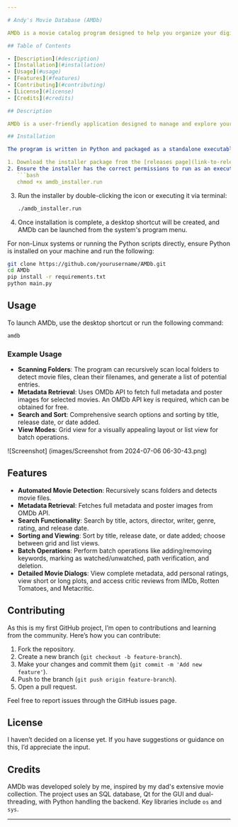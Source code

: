 ```yaml
---

# Andy's Movie Database (AMDb)

AMDb is a movie catalog program designed to help you organize your digital movie collection. Originally developed for my dad, this program is perfect for anyone with a digital movie library, offering a blend of automation and user control.

## Table of Contents

- [Description](#description)
- [Installation](#installation)
- [Usage](#usage)
- [Features](#features)
- [Contributing](#contributing)
- [License](#license)
- [Credits](#credits)

## Description

AMDb is a user-friendly application designed to manage and explore your digital movie collection. The program is highly automated, making it easy for users, including those who are less tech-savvy, to catalog their movies efficiently without risking system stability.

## Installation

The program is written in Python and packaged as a standalone executable for Linux systems. Follow these steps to install AMDb:

1. Download the installer package from the [releases page](link-to-releases).
2. Ensure the installer has the correct permissions to run as an executable:
   ```bash
   chmod +x amdb_installer.run
   ```
3. Run the installer by double-clicking the icon or executing it via terminal:
   ```bash
   ./amdb_installer.run
   ```
4. Once installation is complete, a desktop shortcut will be created, and AMDb can be launched from the system's program menu.

For non-Linux systems or running the Python scripts directly, ensure Python is installed on your machine and run the following:
```bash
git clone https://github.com/yourusername/AMDb.git
cd AMDb
pip install -r requirements.txt
python main.py
```

## Usage

To launch AMDb, use the desktop shortcut or run the following command:
```bash
amdb
```

### Example Usage

- **Scanning Folders**: The program can recursively scan local folders to detect movie files, clean their filenames, and generate a list of potential entries.
- **Metadata Retrieval**: Uses OMDb API to fetch full metadata and poster images for selected movies. An OMDb API key is required, which can be obtained for free.
- **Search and Sort**: Comprehensive search options and sorting by title, release date, or date added.
- **View Modes**: Grid view for a visually appealing layout or list view for batch operations.

![Screenshot] (images/Screenshot from 2024-07-06 06-30-43.png)

## Features

- **Automated Movie Detection**: Recursively scans folders and detects movie files.
- **Metadata Retrieval**: Fetches full metadata and poster images from OMDb API.
- **Search Functionality**: Search by title, actors, director, writer, genre, rating, and release date.
- **Sorting and Viewing**: Sort by title, release date, or date added; choose between grid and list views.
- **Batch Operations**: Perform batch operations like adding/removing keywords, marking as watched/unwatched, path verification, and deletion.
- **Detailed Movie Dialogs**: View complete metadata, add personal ratings, view short or long plots, and access critic reviews from IMDb, Rotten Tomatoes, and Metacritic.

## Contributing

As this is my first GitHub project, I’m open to contributions and learning from the community. Here’s how you can contribute:

1. Fork the repository.
2. Create a new branch (`git checkout -b feature-branch`).
3. Make your changes and commit them (`git commit -m 'Add new feature'`).
4. Push to the branch (`git push origin feature-branch`).
5. Open a pull request.

Feel free to report issues through the GitHub issues page.

## License

I haven’t decided on a license yet. If you have suggestions or guidance on this, I’d appreciate the input.

## Credits

AMDb was developed solely by me, inspired by my dad's extensive movie collection. The project uses an SQL database, Qt for the GUI and dual-threading, with Python handling the backend. Key libraries include `os` and `sys`.

---
```

